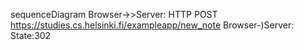 sequenceDiagram
Browser->>Server: HTTP POST https://studies.cs.helsinki.fi/exampleapp/new_note
Browser-)Server: State:302
